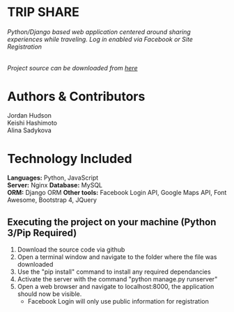 # TRIP SHARE

###### Python/Django based web application centered around sharing experiences while traveling. Log in enabled via Facebook or Site Registration

###### Project source can be downloaded from [here](https://github.com/Jordaness/Trip_share.git)

# Authors & Contributors

Jordan Hudson  
Keishi Hashimoto  
Alina Sadykova

# Technology Included

**Languages:** Python, JavaScript  
**Server:** Nginx
**Database:** MySQL  
**ORM:** Django ORM
**Other tools:** Facebook Login API, Google Maps API, Font Awesome, Bootstrap 4, JQuery

## Executing the project on your machine (Python 3/Pip Required)

1. Download the source code via github
2. Open a terminal window and navigate to the folder where the file was downloaded
3. Use the "pip install" command to install any required dependancies
4. Activate the server with the command "python manage.py runserver"
5. Open a web browser and navigate to localhost:8000, the application should now be visible.
   - Facebook Login will only use public information for registration
